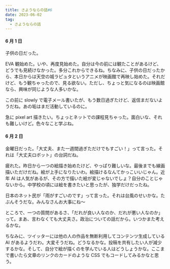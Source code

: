 ```yaml
---
title: さようならの話#6
date: 2023-06-02
tag:
  - さようならの話
---
```


#### 6 月 1 日

子供の日だった。

EVA 観始めた。いや、再度見始めた。自分は今の前には観たことがあるけど、どうでも見続けなかった。多分これからできるね。ちなみに、子供の日だったから、本日からは天空の城ラピュタというアニメが映画館で再映し始めた。それだけど、もう観ちゃったので、見る欲ない。ただし、ちょっと気になるのは映画館なら、興味が同じような人多いかな。

この前に slowly で電子メール書いたが、もう数日過ぎたけど、返信まだないようだね。あの垢はまだ活動しているのに。

急に pixel art 描きたい。ちょっとネットでの課程見ちゃった。面白いな、それも難しいけど。色々なこと学ぶね。

#### 6 月 2 日

金曜日だった。「大丈夫、また一週間過ぎただけでもすごい！」って言った。それは「大丈夫ロボット」の台詞だね。

疲れた。昨日から一つの絵描き始めたけど、やっぱり難しいな。最後までも線画描いただけだね。絵が上手になりたいわ。絵描けるなんてかっこいいじゃん。近年 AI は人気があるが、その方で描いた絵が変じゃないでしょ？自分のことじゃないから。中学校の頃には絵を書きたいと思ったが、独学だけだったね。

日本のネット民が「雨がすごいのです」って言った。それは台風のせいかな。たぶんそうだな。みんなさんお大事にね～

ところで、一つの質問があるさ、「だれが良い人なのか、だれが悪い人なのか」って。まあ、言わなくても大丈夫さ。政治についての話だから。いつかまた考えるかな。

ちなみに、ツイッターには他の人の作品を無断利用してコンテンツ生成している AI があるようだわ。大変そうだね。どうなるかな。投稿を共有したい人が減少するかな。そして、自分で絵が描くのを学んでいる人はどうしょうかな。<span class="heimu" title="你知道的太多了">ここまで書いたら文章のリンクのカードのような CSS でもコードしてみるかなと思う。</span>

